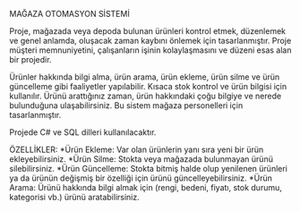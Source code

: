 MAĞAZA OTOMASYON SİSTEMİ

Proje, mağazada veya depoda bulunan ürünleri kontrol etmek, düzenlemek ve genel anlamda, oluşacak zaman kaybını önlemek için tasarlanmıştır. Proje müşteri memnuniyetini, çalışanların işinin kolaylaşmasını ve düzeni esas alan bir projedir.

Ürünler hakkında bilgi alma, ürün arama, ürün ekleme, ürün silme ve ürün güncelleme gibi faaliyetler yapılabilir. Kısaca stok kontrol ve ürün bilgisi için kullanılır.
Ürünü arattığınız zaman, ürün hakkındaki çoğu bilgiye ve nerede bulunduğuna ulaşabilirsiniz. Bu sistem mağaza personelleri için tasarlanmıştır.

Projede C# ve SQL dilleri kullanılacaktır.

 ÖZELLİKLER:
 *Ürün Ekleme: Var olan ürünlerin yanı sıra yeni bir ürün ekleyebilirsiniz.
 *Ürün Silme: Stokta veya mağazada bulunmayan ürünü silebilirsiniz.
 *Ürün Güncelleme: Stokta bitmiş halde olup yenilenen ürünleri ya da ürünün değişmiş bir özelliği için ürünü güncelleyebilirsiniz.
 *Ürün Arama: Ürünü hakkında bilgi almak için (rengi, bedeni, fiyatı, stok durumu, kategorisi vb.) ürünü aratabilirsiniz.


